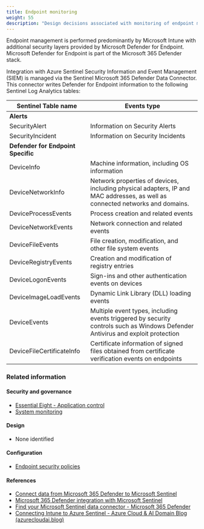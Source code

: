 ```yaml
---
title: Endpoint monitoring
weight: 55
description: "Design decisions associated with monitoring of endpoint management activities for system(s) built using ASD's Blueprint for Secure Cloud."
---
```


Endpoint management is performed predominantly by Microsoft Intune with additional security layers provided by Microsoft Defender for Endpoint. Microsoft Defender for Endpoint is part of the Microsoft 365 Defender stack.

Integration with Azure Sentinel Security Information and Event Management (SIEM) is managed via the Sentinel Microsoft 365 Defender Data Connector. This connector writes Defender for Endpoint information to the following Sentinel Log Analytics tables:

| Sentinel Table name                | Events type                                                                                                                     |
| ---------------------------------- | ------------------------------------------------------------------------------------------------------------------------------- |
| **Alerts**                         |                                                                                                                                 |
| SecurityAlert                      | Information on Security Alerts                                                                                                  |
| SecurityIncident                   | Information on Security Incidents                                                                                               |
| **Defender for Endpoint Specific** |                                                                                                                                 |
| DeviceInfo                         | Machine information, including OS information                                                                                   |
| DeviceNetworkInfo                  | Network properties of devices, including physical adapters, IP and MAC addresses, as well as connected networks and domains.    |
| DeviceProcessEvents                | Process creation and related events                                                                                             |
| DeviceNetworkEvents                | Network connection and related events                                                                                           |
| DeviceFileEvents                   | File creation, modification, and other file system events                                                                       |
| DeviceRegistryEvents               | Creation and modification of registry entries                                                                                   |
| DeviceLogonEvents                  | Sign-ins and other authentication events on devices                                                                             |
| DeviceImageLoadEvents              | Dynamic Link Library (DLL) loading events                                                                                       |
| DeviceEvents                       | Multiple event types, including events triggered by security controls such as Windows Defender Antivirus and exploit protection |
| DeviceFileCertificateInfo          | Certificate information of signed files obtained from certificate verification events on endpoints                              |

### Related information

#### Security and governance

- [Essential Eight - Application control](/security-and-governance/essential-eight/application-control)
- [System monitoring](/security-and-governance/system-security-plan/system-monitoring)

#### Design

- None identified

#### Configuration

- [Endpoint security policies](/configuration/defender/endpoints/configuration-management/endpoint-security-policies)

#### References

- [Connect data from Microsoft 365 Defender to Microsoft Sentinel](https://learn.microsoft.com/azure/sentinel/connect-microsoft-365-defender)
- [Microsoft 365 Defender integration with Microsoft Sentinel](https://learn.microsoft.com/azure/sentinel/microsoft-365-defender-sentinel-integration)
- [Find your Microsoft Sentinel data connector - Microsoft 365 Defender](https://learn.microsoft.com/azure/sentinel/data-connectors-reference#microsoft-365-defender)
- [Connecting Intune to Azure Sentinel - Azure Cloud & AI Domain Blog (azurecloudai.blog)](https://azurecloudai.blog/2020/07/02/connecting-intune-to-azure-sentinel)
